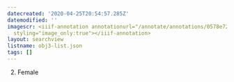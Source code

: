 ```yaml
---
datecreated: '2020-04-25T20:54:57.285Z'
datemodified: ''
imagescr: <iiif-annotation annotationurl="/annotate/annotations/0578e722-8737-11ea-9118-5254008afee6.json"
  styling="image_only:true"></iiif-annotation>
layout: searchview
listname: obj3-list.json
tags: []
---
```

2. Female
